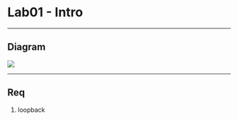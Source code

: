 # Lab01 - Intro

---

## Diagram
[<img src="https://i.imgur.com/RO1VKgG.png">](https://i.imgur.com/RO1VKgG.png)

---

## Req
1. loopback
